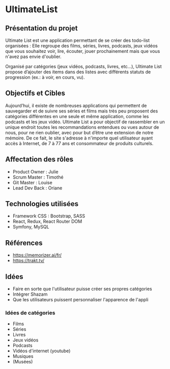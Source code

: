 # UltimateList

## Présentation du projet

Ultimate List est une application permettant de se créer des todo-list organisées : Elle regroupe des films, séries, livres, podcasts, jeux vidéos que vous souhaitez voir, lire, écouter, jouer prochainement mais que vous n'avez pas envie d'oublier. 

Organisé par catégories (jeux vidéos, podcasts, livres, etc…), Ultimate List propose d’ajouter des items dans des listes avec différents statuts de progression (ex.: à voir, en cours, vu).

## Objectifs et Cibles

Aujourd’hui, il existe de nombreuses applications qui permettent de sauvegarder et de suivre ses séries et films mais très peu proposent des catégories différentes en une seule et même application, comme les podcasts et les jeux vidéo. Ultimate List a pour objectif de rassembler en un unique endroit toutes les recommandations entendues ou vues autour de nous, pour ne rien oublier, avec pour but d’être une extension de notre mémoire. De ce fait, le site s'adresse à n'importe quel utilisateur ayant accès à Internet, de 7 à 77 ans et consommateur de produits culturels.


## Affectation des rôles

- Product Owner : Julie
- Scrum Master : Timothé
- Git Master : Louise
- Lead Dev Back : Oriane


## Technologies utilisées 

- Framework CSS : Bootstrap, SASS
- React, Redux, React Router DOM
- Symfony, MySQL

## Références

- https://memorizer.ai/fr/
- https://trakt.tv/

## Idées

- Faire en sorte que l'utilisateur puisse créer ses propres catégories
- Intégrer Shazam
- Que les utilisateurs puissent personnaliser l'apparence de l'appli

### Idées de catégories

- Films
- Séries
- Livres
- Jeux vidéos
- Podcasts
- Vidéos d'internet (youtube)
- Musiques
- (Musées)
